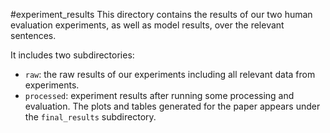 #experiment_results
This directory contains the results of our two human evaluation experiments, as well as model results, over the relevant sentences.

It includes two subdirectories:
- `raw`: the raw results of our experiments including all relevant data from experiments.
- `processed`: experiment results after running some processing and evaluation. The plots and tables generated for the paper appears under the `final_results` subdirectory.